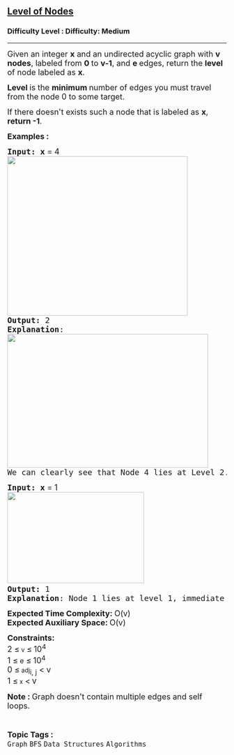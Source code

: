 <h2><a href="https://www.geeksforgeeks.org/problems/level-of-nodes-1587115620/1?page=3&category=Graph&sortBy=submissions">Level of Nodes</a></h2><h3>Difficulty Level : Difficulty: Medium</h3><hr><div class="problems_problem_content__Xm_eO"><p><span style="font-size: 18px;">Given an integer <strong>x</strong> and an undirected acyclic graph with <strong>v nodes</strong>, labeled from <strong>0 </strong>to <strong>v-1</strong>, and <strong>e </strong>edges, return the <strong>level </strong>of node labeled as <strong>x</strong>.</span></p>
<p><span style="font-size: 18px;"><strong>Level </strong>is the <strong>minimum </strong>number of edges you must travel from the node 0 to some target.</span></p>
<p><span style="font-size: 18px;">If there doesn't exists such a node that is labeled as <strong>x</strong>, <strong>return -1</strong>.<br></span></p>
<p><span style="font-size: 18px;"><strong>Examples :</strong></span></p>
<pre><span style="font-size: 18px;"><strong>Input: </strong><strong style="font-family: -apple-system, BlinkMacSystemFont, 'Segoe UI', Roboto, Oxygen, Ubuntu, Cantarell, 'Open Sans', 'Helvetica Neue', sans-serif;">x</strong><span style="font-family: -apple-system, BlinkMacSystemFont, 'Segoe UI', Roboto, Oxygen, Ubuntu, Cantarell, 'Open Sans', 'Helvetica Neue', sans-serif;"> = 4</span></span>
<img src="https://media.geeksforgeeks.org/img-practice/prod/addEditProblem/701248/Web/Other/blobid0_1745299763.jpg" width="414" height="366"><br><span style="font-size: 18px;"><strong>Output: </strong>2
<strong>Explanation</strong>:
</span><img src="https://media.geeksforgeeks.org/img-practice/prod/addEditProblem/701248/Web/Other/blobid1_1745299817.jpg" width="461" height="307"><br><span style="font-size: 18px;">We can clearly see that Node 4 lies at Level 2.</span>
</pre>
<pre><span style="font-size: 18px;"><strong>Input: </strong><strong style="font-family: -apple-system, BlinkMacSystemFont, 'Segoe UI', Roboto, Oxygen, Ubuntu, Cantarell, 'Open Sans', 'Helvetica Neue', sans-serif;">x</strong><span style="font-family: -apple-system, BlinkMacSystemFont, 'Segoe UI', Roboto, Oxygen, Ubuntu, Cantarell, 'Open Sans', 'Helvetica Neue', sans-serif;"> = 1</span></span>
<img src="https://media.geeksforgeeks.org/img-practice/prod/addEditProblem/701248/Web/Other/blobid2_1745299852.jpg" width="314" height="209"> <br><span style="font-size: 18px;"><strong>Output: </strong>1
<strong>Explanation</strong>: Node 1 lies at level 1, immediate after Node 0.</span></pre>
<p><span style="font-size: 18px;"><strong>Expected Time Complexity:&nbsp;</strong>O(v)<br><strong>Expected Auxiliary Space:&nbsp;</strong>O(v)</span></p>
<p><span style="font-size: 18px;"><strong>Constraints:</strong><br>2 </span> <span style="font-size: 18px;">≤</span> v<span style="font-size: 18px;">&nbsp;</span><span style="font-size: 18px;">≤</span> <span style="font-size: 18px;"> 10<sup>4<br></sup></span><span style="font-size: 18px;">1 ≤<span style="font-size: medium;"> e</span>&nbsp;≤<span style="font-size: medium;">&nbsp;</span>10<sup>4</sup><br>0 </span> <span style="font-size: 18px;">≤</span> adj<span style="font-size: 18px;"><sub>i, j</sub> &lt; v</span><br><span style="font-size: 18px;">1 </span> <span style="font-size: 18px;">≤</span> x<span style="font-size: 18px;">&nbsp;</span><span style="font-size: 18px;">&lt;</span> <span style="font-size: 14pt;">v</span><span style="font-size: 18px;"><br></span></p>
<p><span style="font-size: 18px;"><strong>Note : </strong>Graph doesn't contain multiple edges and self loops.</span></p></div><br><p><span style=font-size:18px><strong>Topic Tags : </strong><br><code>Graph</code>&nbsp;<code>BFS</code>&nbsp;<code>Data Structures</code>&nbsp;<code>Algorithms</code>&nbsp;